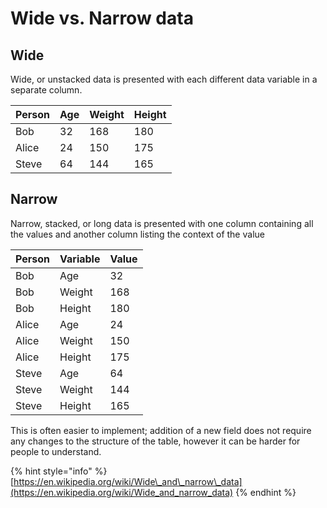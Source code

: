 # Wide vs. Narrow data

## Wide

Wide, or unstacked data is presented with each different data variable in a separate column.

| Person | Age | Weight | Height |
| :--- | :--- | :--- | :--- |
| Bob | 32 | 168 | 180 |
| Alice | 24 | 150 | 175 |
| Steve | 64 | 144 | 165 |

## Narrow

Narrow, stacked, or long data is presented with one column containing all the values and another column listing the context of the value

| Person | Variable | Value |
| :--- | :--- | :--- |
| Bob | Age | 32 |
| Bob | Weight | 168 |
| Bob | Height | 180 |
| Alice | Age | 24 |
| Alice | Weight | 150 |
| Alice | Height | 175 |
| Steve | Age | 64 |
| Steve | Weight | 144 |
| Steve | Height | 165 |

This is often easier to implement; addition of a new field does not require any changes to the structure of the table, however it can be harder for people to understand.

{% hint style="info" %}
[https://en.wikipedia.org/wiki/Wide\_and\_narrow\_data](https://en.wikipedia.org/wiki/Wide_and_narrow_data)
{% endhint %}

